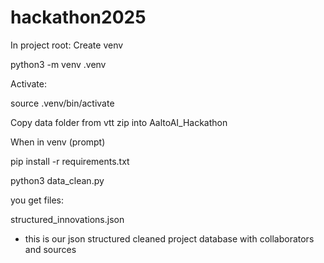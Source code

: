 # hackathon2025

In project root:
Create venv

python3 -m venv .venv

Activate:

source .venv/bin/activate

Copy data folder from vtt zip into AaltoAI_Hackathon

When in venv (prompt)

pip install -r requirements.txt

python3 data_clean.py

you get files:

structured_innovations.json

-   this is our json structured cleaned project database with collaborators and sources
